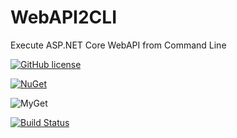 # WebAPI2CLI
Execute ASP.NET Core WebAPI from Command Line

[![GitHub license](https://img.shields.io/badge/license-MIT-blue.svg)](https://github.com/ignatandrei/WebAPI2CLI/blob/master/LICENSE)  

[![NuGet](https://img.shields.io/nuget/v/ExtensionNetCore3.svg)](https://www.nuget.org/packages/ExtensionNetCore3)

![MyGet](https://img.shields.io/myget/ignatandrei/v/ExtensionNetCore3?label=CD2MyGet)

[![Build Status](https://dev.azure.com/ignatandrei0674/WebAPI2CLI/_apis/build/status/ignatandrei.WebAPI2CLI?branchName=master)](https://dev.azure.com/ignatandrei0674/WebAPI2CLI/_build/latest?definitionId=7&branchName=master)

